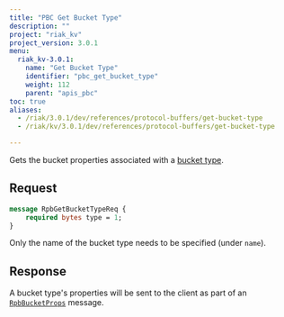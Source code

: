 ```yaml
---
title: "PBC Get Bucket Type"
description: ""
project: "riak_kv"
project_version: 3.0.1
menu:
  riak_kv-3.0.1:
    name: "Get Bucket Type"
    identifier: "pbc_get_bucket_type"
    weight: 112
    parent: "apis_pbc"
toc: true
aliases:
  - /riak/3.0.1/dev/references/protocol-buffers/get-bucket-type
  - /riak/kv/3.0.1/dev/references/protocol-buffers/get-bucket-type

---
```


Gets the bucket properties associated with a [bucket type]({{<baseurl>}}riak/kv/3.0.1/using/cluster-operations/bucket-types).

## Request

```protobuf
message RpbGetBucketTypeReq {
    required bytes type = 1;
}
```

Only the name of the bucket type needs to be specified (under `name`).

## Response

A bucket type's properties will be sent to the client as part of an
[`RpbBucketProps`]({{<baseurl>}}riak/kv/3.0.1/developing/api/protocol-buffers/get-bucket-props) message.



